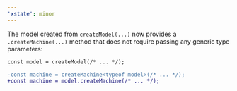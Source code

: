 ```yaml
---
'xstate': minor
---
```


The model created from `createModel(...)` now provides a `.createMachine(...)` method that does not require passing any generic type parameters:

```diff
const model = createModel(/* ... */);

-const machine = createMachine<typeof model>(/* ... */);
+const machine = model.createMachine(/* ... */);
```
